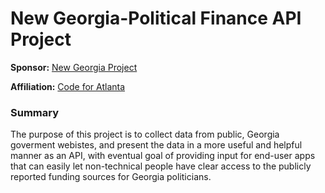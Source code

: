 # New Georgia-Political Finance API Project

**Sponsor:** [New Georgia Project](https://newgeorgiaproject.org/)

**Affiliation:** [Code for Atlanta](https://www.codeforatlanta.org/)
 
### Summary
The purpose of this project is to collect data from public, Georgia goverment webistes, and present the data in a more useful and helpful manner as an API, with eventual goal of providing input for end-user apps that can easily let non-technical people have clear access to the publicly reported funding sources for Georgia politicians.


